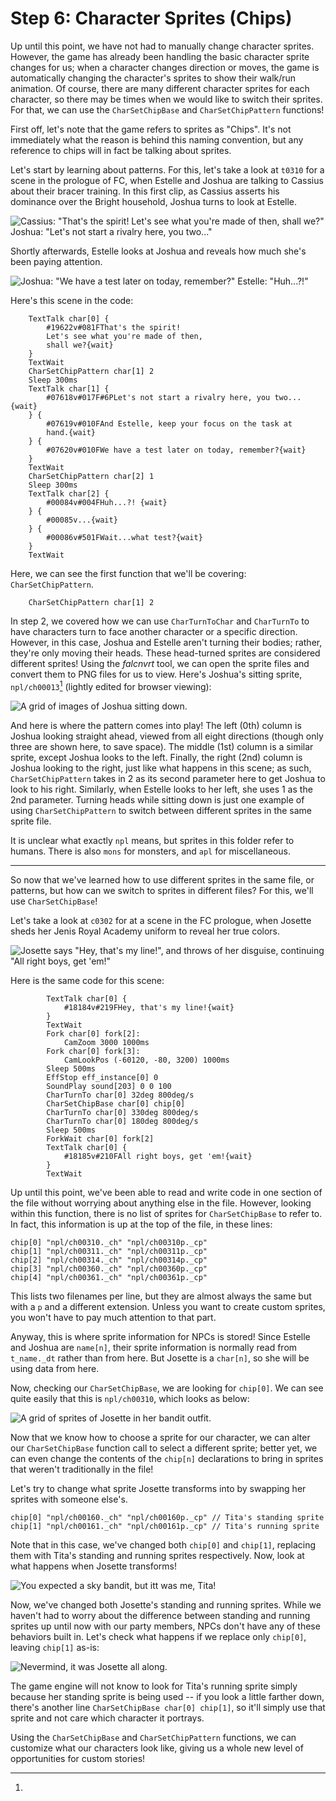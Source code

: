 # Step 6: Character Sprites (Chips)

Up until this point, we have not had to manually change character sprites.
However, the game has already been handling the basic character sprite changes
for us; when a character changes direction or moves, the game is automatically
changing the character's sprites to show their walk/run animation. Of course,
there are many different character sprites for each character, so there may be
times when we would like to switch their sprites. For that, we can use the
`CharSetChipBase` and `CharSetChipPattern` functions!

First off, let's note that the game refers to sprites as "Chips". It's not
immediately what the reason is behind this naming convention, but any reference
to chips will in fact be talking about sprites.

Let's start by learning about patterns. For this, let's take a look at `t0310`
for a scene in the prologue of FC, when Estelle and Joshua are talking to
Cassius about their bracer training. In this first clip, as Cassius asserts his
dominance over the Bright household, Joshua turns to look at Estelle.

![Cassius: "That's the spirit! Let's see what you're made of then, shall we?" Joshua: "Let's not start a rivalry here, you two..."](./img/chips1.webp)

Shortly afterwards, Estelle looks at Joshua and reveals how much she's been paying attention.

![Joshua: "We have a test later on today, remember?" Estelle: "Huh...?!"](./img/chips2.webp)

Here's this scene in the code:

```clm
	TextTalk char[0] {
		#19622v#081FThat's the spirit!
		Let's see what you're made of then,
		shall we?{wait}
	}
	TextWait
	CharSetChipPattern char[1] 2
	Sleep 300ms
	TextTalk char[1] {
		#07618v#017F#6PLet's not start a rivalry here, you two...{wait}
	} {
		#07619v#010FAnd Estelle, keep your focus on the task at
		hand.{wait}
	} {
		#07620v#010FWe have a test later on today, remember?{wait}
	}
	TextWait
	CharSetChipPattern char[2] 1
	Sleep 300ms
	TextTalk char[2] {
		#00084v#004FHuh...?! {wait}
	} {
		#00085v...{wait}
	} {
		#00086v#501FWait...what test?{wait}
	}
	TextWait
```

Here, we can see the first function that we'll be covering: `CharSetChipPattern`.

```clm
	CharSetChipPattern char[1] 2
```

In step 2, we covered how we can use `CharTurnToChar` and `CharTurnTo` to have
characters turn to face another character or a specific direction. However, in
this case, Joshua and Estelle aren't turning their bodies; rather, they're only
moving their heads. These head-turned sprites are considered different sprites!
Using the *falcnvrt* tool, we can open the sprite files and convert them to PNG
files for us to view. Here's Joshua's sitting sprite, `npl/ch00013`[^npl]
(lightly edited for browser viewing):

![A grid of images of Joshua sitting down.](./img/ch00013.png)

And here is where the pattern comes into play! The left (0th) column is Joshua
looking straight ahead, viewed from all eight directions (though only three are
shown here, to save space). The middle (1st) column is a similar sprite, except
Joshua looks to the left. Finally, the right (2nd) column is Joshua looking to
the right, just like what happens in this scene; as such, `CharSetChipPattern`
takes in 2 as its second parameter here to get Joshua to look to his right.
Similarly, when Estelle looks to her left, she uses 1 as the 2nd parameter.
Turning heads while sitting down is just one example of using
`CharSetChipPattern` to switch between different sprites in the same sprite
file.

[^npl]:
  It is unclear what exactly `npl` means, but sprites in this folder refer to
  humans. There is also `mons` for monsters, and `apl` for miscellaneous.

------

So now that we've learned how to use different sprites in the same file, or
patterns, but how can we switch to sprites in different files? For this, we'll
use `CharSetChipBase`!

Let's take a look at `c0302` for at a scene in the FC prologue, when Josette
sheds her Jenis Royal Academy uniform to reveal her true colors.

![Josette says "Hey, that's my line!", and throws of her disguise, continuing "All right boys, get 'em!"](./img/chips3.webp)

Here is the same code for this scene:

```clm
		TextTalk char[0] {
			#18184v#219FHey, that's my line!{wait}
		}
		TextWait
		Fork char[0] fork[2]:
			CamZoom 3000 1000ms
		Fork char[0] fork[3]:
			CamLookPos (-60120, -80, 3200) 1000ms
		Sleep 500ms
		EffStop eff_instance[0] 0
		SoundPlay sound[203] 0 0 100
		CharTurnTo char[0] 32deg 800deg/s
		CharSetChipBase char[0] chip[0]
		CharTurnTo char[0] 330deg 800deg/s
		CharTurnTo char[0] 180deg 800deg/s
		Sleep 500ms
		ForkWait char[0] fork[2]
		TextTalk char[0] {
			#18185v#210FAll right boys, get 'em!{wait}
		}
		TextWait
```

Up until this point, we've been able to read and write code in one section of
the file without worrying about anything else in the file. However, looking
within this function, there is no list of sprites for `CharSetChipBase` to
refer to. In fact, this information is up at the top of the file, in these
lines:

```clm
chip[0] "npl/ch00310._ch" "npl/ch00310p._cp"
chip[1] "npl/ch00311._ch" "npl/ch00311p._cp"
chip[2] "npl/ch00314._ch" "npl/ch00314p._cp"
chip[3] "npl/ch00360._ch" "npl/ch00360p._cp"
chip[4] "npl/ch00361._ch" "npl/ch00361p._cp"
```

This lists two filenames per line, but they are almost always the same but with
a `p` and a different extension. Unless you want to create custom sprites, you
won't have to pay much attention to that part.

Anyway, this is where sprite information for NPCs is stored! Since Estelle and
Joshua are `name[n]`, their sprite information is normally read from
`t_name._dt` rather than from here. But Josette is a `char[n]`, so she will be
using data from here.

Now, checking our `CharSetChipBase`, we are looking for `chip[0]`.
We can see quite easily that this is `npl/ch00310`, which looks as below:

![A grid of sprites of Josette in her bandit outfit.](./img/ch00310.png)

Now that we know how to choose a sprite for our character, we can alter our
`CharSetChipBase` function call to select a different sprite; better yet, we
can even change the contents of the `chip[n]` declarations to bring in sprites
that weren't traditionally in the file!

Let's try to change what sprite Josette transforms into by swapping her sprites
with someone else's.

```clm
chip[0] "npl/ch00160._ch" "npl/ch00160p._cp" // Tita's standing sprite
chip[1] "npl/ch00161._ch" "npl/ch00161p._cp" // Tita's running sprite
```

Note that in this case, we've changed both `chip[0]` and `chip[1]`, replacing
them with Tita's standing and running sprites respectively. Now, look at what
happens when Josette transforms!

![You expected a sky bandit, but itt was me, Tita!](./img/chips4.webp)

Now, we've changed both Josette's standing and running sprites. While we
haven't had to worry about the difference between standing and running sprites
up until now with our party members, NPCs don't have any of these behaviors
built in. Let's check what happens if we replace only `chip[0]`, leaving
`chip[1]` as-is:

![Nevermind, it was Josette all along.](./img/chips5.webp)

The game engine will not know to look for Tita's running sprite simply because
her standing sprite is being used -- if you look a little farther down, there's
another line `CharSetChipBase char[0] chip[1]`, so it'll simply use that sprite
and not care which character it portrays.

Using the `CharSetChipBase` and `CharSetChipPattern` functions, we can customize what
our characters look like, giving us a whole new level of opportunities for
custom stories! 
